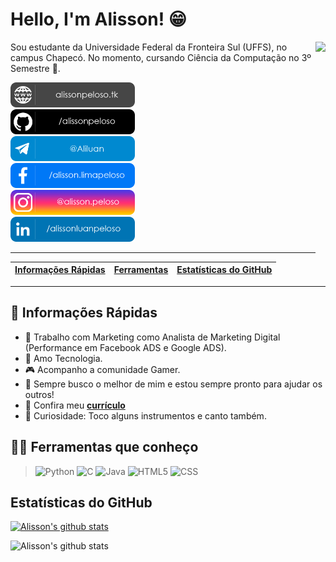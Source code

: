 # Hello, I'm Alisson! 😁
<img src="https://media1.tenor.com/images/58d007cb4aeecd3a2b6f2e4739aeddec/tenor.gif?itemid=14827444" align="right" height="350px">

Sou estudante da Universidade Federal da Fronteira Sul (UFFS), no campus Chapecó. No momento, cursando Ciência da Computação no 3º Semestre 🚀.

<a href="https://alissonpeloso.tk/" target="blank"><img src="Social/Site.png" height="40px" alt="Currículo"></a> <br>
<a href="https://github.com/alissonpeloso" target="blank"><img src="Social/Git.png" height="40px" alt="GitHub"></a> <br>
<a href="https://t.me/Aliluan" target="blank"><img src="Social/Telegram.png" height="40px" alt="Telegram"></a> <br>
<a href="https://www.facebook.com/alisson.limapeloso" target="blank"><img src="Social/FB.png" height="40px" alt="Facebook"></a> <br>
<a href="https://www.instagram.com/alisson.peloso/" target="blank"><img src="Social/Insta.png" height="40px" alt="Instagram"></a> <br>
<a href="https://www.linkedin.com/in/alissonluanpeloso/" target="blank"><img src="Social/Linkedin.png" height="40px" alt="Linkedin"></a> <br>

*****

| [Informações Rápidas](#fastinf) | [Ferramentas](#languages) | [Estatísticas do GitHub](#stats) |
|---------------------------------|---------------------------|----------------------------------|

*****
<div id='fastinf'/>


## 🏃 Informações Rápidas
- 👔 Trabalho com Marketing como Analista de Marketing Digital (Performance em Facebook ADS e Google ADS).
- 💜 Amo Tecnologia.
- 🎮 Acompanho a comunidade Gamer.
- 💬 Sempre busco o melhor de mim e estou sempre pronto para ajudar os outros!
- 📃 Confira meu **[currículo](https://alissonpeloso.tk/)**
- 🎵 Curiosidade: Toco alguns instrumentos e canto também.

<div id='languages'/>


## 👨‍💻 Ferramentas que conheço
> <img src="https://cdn.freebiesupply.com/logos/large/2x/python-5-logo-png-transparent.png" alt=Python width="30">
> <img src="https://img.icons8.com/color/48/000000/c-programming.png" alt=C width="30">
> <img src="https://img.icons8.com/color/48/000000/java-coffee-cup-logo.png" alt=Java width="30">
> <img src="https://img.icons8.com/color/48/000000/html-5.png" alt=HTML5 width="30">
> <img src="https://img.icons8.com/color/48/000000/css3.png" alt=CSS width="30">

<div id='stats'/>
  
  
## Estatísticas do GitHub
[![Alisson's github stats](https://github-readme-stats.vercel.app/api?username=alissonpeloso&show_icons=true&theme=dark)](https://github.com/alissonpeloso/github-readme-stats)

![Alisson's github stats](https://github-readme-stats.vercel.app/api/top-langs/?username=alissonpeloso&layout=compact&hide_border=true&theme=dark)
